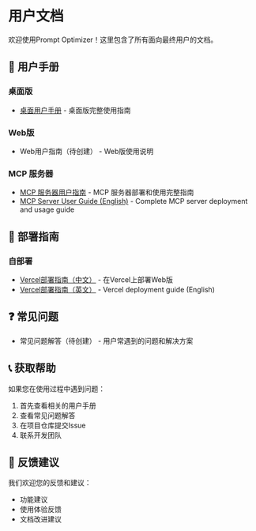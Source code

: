 # 用户文档

欢迎使用Prompt Optimizer！这里包含了所有面向最终用户的文档。

## 📖 用户手册

### 桌面版
- [桌面用户手册](./desktop-user-manual.md) - 桌面版完整使用指南

### Web版
- Web用户指南（待创建） - Web版使用说明

### MCP 服务器
- [MCP 服务器用户指南](./mcp-server.md) - MCP 服务器部署和使用完整指南
- [MCP Server User Guide (English)](./mcp-server_en.md) - Complete MCP server deployment and usage guide

## 🚀 部署指南

### 自部署
- [Vercel部署指南（中文）](./deployment/vercel.md) - 在Vercel上部署Web版
- [Vercel部署指南（英文）](./deployment/vercel_en.md) - Vercel deployment guide (English)

## ❓ 常见问题

- 常见问题解答（待创建） - 用户常遇到的问题和解决方案

## 📞 获取帮助

如果您在使用过程中遇到问题：

1. 首先查看相关的用户手册
2. 查看常见问题解答
3. 在项目仓库提交Issue
4. 联系开发团队

## 📝 反馈建议

我们欢迎您的反馈和建议：
- 功能建议
- 使用体验反馈
- 文档改进建议
